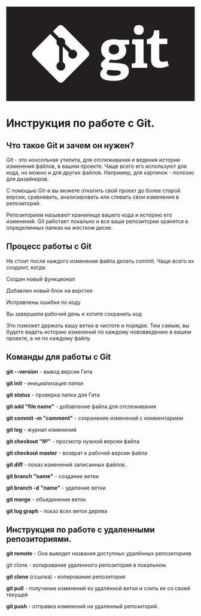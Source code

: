 ![здесь рисунок git](2515468383.jpg)

# Инструкция по работе с Git.

## Что такое Git и зачем он нужен?
Git - это консольная утилита, для отслеживания и ведения истории изменения файлов, в вашем проекте. Чаще всего его используют для кода, но можно и для других файлов. Например, для картинок - полезно для дизайнеров.

С помощью Git-a вы можете откатить свой проект до более старой версии, сравнивать, анализировать или сливать свои изменения в репозиторий.

Репозиторием называют хранилище вашего кода и историю его изменений. Git работает локально и все ваши репозитории хранятся в определенных папках на жестком диске.

## Процесс работы с Git

Не стоит после каждого изменения файла делать commit. Чаще всего их создают, когда:

Создан новый функционал

Добавлен новый блок на верстке

Исправлены ошибки по коду

Вы завершили рабочий день и хотите сохранить код

Это поможет держать вашу ветки в чистоте и порядке. Тем самым, вы будете видеть историю изменений по каждому нововведению в вашем проекте, а не по каждому файлу.



## Команды для работы с Git


**git --version** - вывод версии Гита

**git init** - инициализация папки

**git status** - проверка папки для Гита

**git add "file name"** - добавление файла для отслеживания

**git commit -m "comment"** - сохранение изменений с комментарием

**git log** - журнал изменений 

**git checkout "№"** - просмотр нужной версии файла

**git checkout master** - возврат к рабочей версии файла

**git diff** - показ изменений записанных файлов.

**git branch "name"** - создание ветки

**git branch -d "name"** - удаление ветки

**git merge** - объединение веток

**git log graph** - показ всех веток дерева

## Инструкция по работе с удаленными репозиториями.

**git remote** - Она выведет названия доступных удалённых репозиториев

git clone - копирование удаленного репозитория в локальном.

**git clone** (ссылка) - копирование репозитория

**git pull** - получение изменений из удалённой ветки и слить их со своей текущей

**git push** - отправка изменений на удаленный репозиторий.

